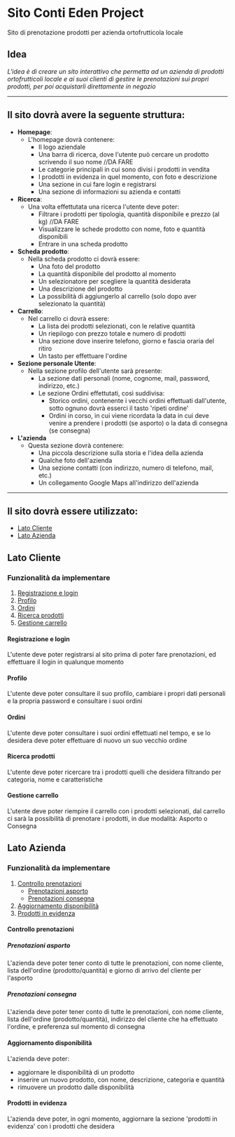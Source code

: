 # Sito Conti Eden Project
Sito di prenotazione prodotti per azienda ortofrutticola locale
## Idea
_L'idea è di creare un sito interattivo che permetta ad un azienda di prodotti ortofrutticoli locale e ai suoi clienti di gestire le prenotazioni sui propri prodotti, per poi acquistarli direttamente in negozio_
***
## Il sito dovrà avere la seguente struttura:
  * **Homepage**:
    * L'homepage dovrà contenere:
      * Il logo aziendale  
      * Una barra di ricerca, dove l'utente può cercare un prodotto scrivendo il suo nome //DA FARE
      * Le categorie principali in cui sono divisi i prodotti in vendita
      * I prodotti in evidenza in quel momento, con foto e descrizione
      * Una sezione in cui fare login e registrarsi
      * Una sezione di informazioni su azienda e contatti
  * **Ricerca**:
    * Una volta effettutata una ricerca l'utente deve poter: 
      * Filtrare i prodotti per tipologia, quantità disponibile e prezzo (al kg) //DA FARE
      * Visualizzare le schede prodotto con nome, foto e quantità disponibili
      * Entrare in una scheda prodotto
  * **Scheda prodotto**:
    * Nella scheda prodotto ci dovrà essere:
      * Una foto del prodotto 
      * La quantità disponibile del prodotto al momento
      * Un selezionatore per scegliere la quantità desiderata
      * Una descrizione del prodotto
      * La possibilità di aggiungerlo al carrello (solo dopo aver selezionato la quantità)
  * **Carrello**:
    * Nel carrello ci dovrà essere:
      * La lista dei prodotti selezionati, con le relative quantità
      * Un riepilogo con prezzo totale e numero di prodotti
      * Una sezione dove inserire telefono, giorno e fascia oraria del ritiro
      * Un tasto per effettuare l'ordine
  * **Sezione personale Utente**:
    * Nella sezione profilo dell'utente sarà presente:
      * La sezione dati personali (nome, cognome, mail, password, indirizzo, etc.)
      * Le sezione Ordini effettutati, così suddivisa:
        * Storico ordini, contenente i vecchi ordini effettuati dall'utente, sotto ognuno dovrà esserci il tasto 'ripeti ordine'
        * Ordini in corso, in cui viene ricordata la data in cui deve venire a prendere i prodotti (se asporto) o la data di consegna (se consegna)
  * **L'azienda**
    * Questa sezione dovrà contenere:
      *  Una piccola descrizione sulla storia e l'idea della azienda
      *  Qualche foto dell'azienda
      *  Una sezione contatti (con indirizzo, numero di telefono, mail, etc.)
      *  Un collegamento Google Maps all'indirizzo dell'azienda
***
## Il sito dovrà essere utilizzato:
* [Lato Cliente](#lato-cliente)
* [Lato Azienda](#lato-azienda)

## Lato Cliente
  ### Funzionalità da implementare
  1. [Registrazione e login](#registrazione-e-login)
  2. [Profilo](#profilo)
  3. [Ordini](#ordini)
  4. [Ricerca prodotti](#ricerca-prodotti)
  5. [Gestione carrello](#gestione-carrello)
#### Registrazione e login
L'utente deve poter registrarsi al sito prima di poter fare prenotazioni, ed effettuare il login in qualunque momento
#### Profilo
L'utente deve poter consultare il suo profilo, cambiare i propri dati personali e la propria password e consultare i suoi ordini
#### Ordini
L'utente deve poter consultare i suoi ordini effettuati nel tempo, e se lo desidera deve poter effettuare di nuovo un suo vecchio ordine
#### Ricerca prodotti
L'utente deve poter ricercare tra i prodotti quelli che desidera filtrando per categoria, nome e caratteristiche
#### Gestione carrello
L'utente deve poter riempire il carrello con i prodotti selezionati, dal carrello ci sarà la possibilità di prenotare i prodotti, in due modalità: Asporto o Consegna

## Lato Azienda
  ### Funzionalità da implementare
  1. [Controllo prenotazioni](#controllo-prenotazioni)
      - [Prenotazioni asporto](#prenotazioni-asporto)
      - [Prenotazioni consegna](#prenotazioni-consegna)   
  2. [Aggiornamento disponibilità](#aggiornamento-disponibilità)
  3. [Prodotti in evidenza](#prodotti-in-evidenza)

#### Controllo prenotazioni
##### Prenotazioni asporto
L'azienda deve poter tener conto di tutte le prenotazioni, con nome cliente, lista dell'ordine (prodotto/quantità) e giorno di arrivo del cliente per l'asporto
##### Prenotazioni consegna
L'azienda deve poter tener conto di tutte le prenotazioni, con nome cliente, lista dell'ordine (prodotto/quantità), indirizzo del cliente che ha effettuato l'ordine, e preferenza sul momento di consegna
#### Aggiornamento disponibilità
L'azienda deve poter:
  * aggiornare le disponibilità di un prodotto
  * inserire un nuovo prodotto, con nome, descrizione, categoria e quantità
  * rimuovere un prodotto dalle disponibilità
#### Prodotti in evidenza
L'azienda deve poter, in ogni momento, aggiornare la sezione 'prodotti in evidenza' con i prodotti che desidera
